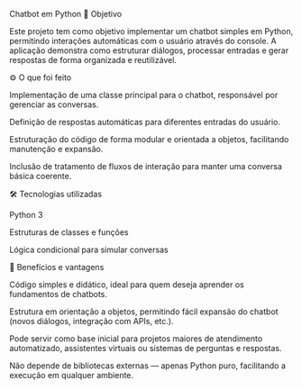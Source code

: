 Chatbot em Python
📌 Objetivo

Este projeto tem como objetivo implementar um chatbot simples em Python, permitindo interações automáticas com o usuário através do console. A aplicação demonstra como estruturar diálogos, processar entradas e gerar respostas de forma organizada e reutilizável.

⚙️ O que foi feito

Implementação de uma classe principal para o chatbot, responsável por gerenciar as conversas.

Definição de respostas automáticas para diferentes entradas do usuário.

Estruturação do código de forma modular e orientada a objetos, facilitando manutenção e expansão.

Inclusão de tratamento de fluxos de interação para manter uma conversa básica coerente.

🛠️ Tecnologias utilizadas

Python 3

Estruturas de classes e funções

Lógica condicional para simular conversas

🚀 Benefícios e vantagens

Código simples e didático, ideal para quem deseja aprender os fundamentos de chatbots.

Estrutura em orientação a objetos, permitindo fácil expansão do chatbot (novos diálogos, integração com APIs, etc.).

Pode servir como base inicial para projetos maiores de atendimento automatizado, assistentes virtuais ou sistemas de perguntas e respostas.

Não depende de bibliotecas externas — apenas Python puro, facilitando a execução em qualquer ambiente.
